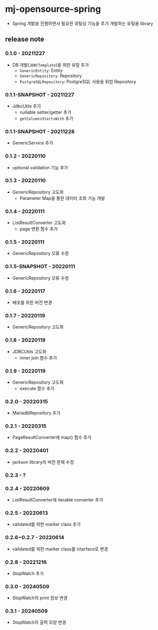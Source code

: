 # mj-opensource-spring
 - Spring 개발을 진행하면서 필요한 유틸성 기능을 추가 개발하는 유틸용 library


## release note
### 0.1.0 - 20211227
 + DB 개발(`JDBCTemplate`)을 위한 유틸 추가
   - `GenericEntity`: Entity
   - `GenericRepository`: Repository 
   - `PostgreSQLRepository`: PostgreSQL 사용을 위한 Repository

### 0.1.1-SNAPSHOT - 20211227
 + JdbcUtils 추가
   - nullable setter/getter 추가 
   - `getColumnsStartsWith` 추가

### 0.1.1-SNAPSHOT - 20211228
 + GenericService 추가

### 0.1.2 - 20220110
+ optional validation 기능 추가

### 0.1.3 - 20220110
+ GenericRepository 고도화
  - Parameter Map을 통한 데이터 조회 기능 개발 

### 0.1.4 - 20220111
+ ListResultConverter 고도화
  - page 변환 함수 추가 

### 0.1.5 - 20220111
+ GenericRepository 오류 수정

### 0.1.5-SNAPSHOT - 20220111
+ GenericRepository 오류 수정

### 0.1.6 - 20220117
+ 배포를 위한 버전 변경

### 0.1.7 - 20220119
+ GenericRepository 고도화

### 0.1.8 - 20220119
+ JDBCUtils 고도화
  - inner join 함수 추가 

### 0.1.9 - 20220119
+ GenericRepository 고도화
  - execute 함수 추가

### 0.2.0 - 20220315
+ MariadbRepository 추가

### 0.2.1 - 20220315
+ PageResultConverter에 map() 함수 추가

### 0.2.2 - 20220401
+ jackson library의 버전 문제 수정

### 0.2.3 - ?

### 0.2.4 - 20220609
+ ListResultConverter에 iterable converter 추가

### 0.2.5 - 20220613
+ validated를 위한 marker class 추가

### 0.2.6~0.2.7 - 20220614
+ validated를 위한 marker class를 interface로 변경

### 0.2.8 - 20221216
+ StopWatch 추가 

### 0.3.0 - 20240509
+ StopWatch의 print 정보 변경

### 0.3.1 - 20240509
+ StopWatch의 출력 모양 변경
